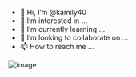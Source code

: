 - 👋 Hi, I’m @kamily40
- 👀 I’m interested in ...
- 🌱 I’m currently learning ...
- 💞️ I’m looking to collaborate on ...
- 📫 How to reach me ...

<!---
kamily40/kamily40 is a ✨ special ✨ repository because its `README.md` (this file) appears on your GitHub profile.
You can click the Preview link to take a look at your changes.
--->
![image](https://github.com/kamily40/kamily40/assets/144810965/1ed030db-ca15-4e91-9c0d-244f06abbab2)
